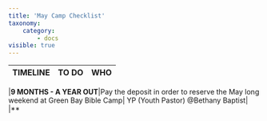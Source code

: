 ```yaml
---
title: 'May Camp Checklist'
taxonomy:
    category:
        - docs
visible: true
---
```


|TIMELINE | TO DO | WHO |
|---------|-------|------|

|**9 MONTHS - A YEAR OUT**|Pay the deposit in order to reserve the May long weekend at Green Bay Bible Camp| YP (Youth Pastor) @Bethany Baptist|
|**